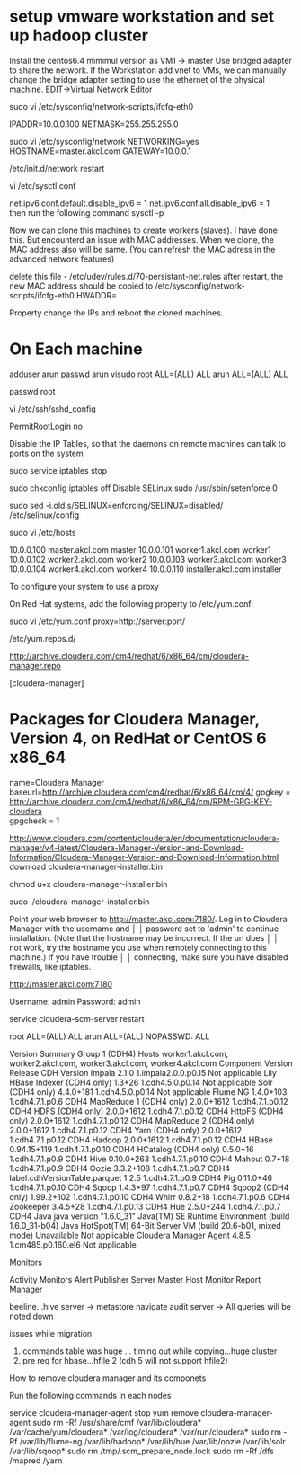 # setup vmware workstation and set up hadoop cluster

Install the centos6.4 mimimul version as VM1 -> master
Use bridged adapter to share the network. If the Workstation add vnet to VMs, we can manually change the bridge adapter setting to use the ethernet of the physical machine.  EDIT->Virtual Network Editor

sudo vi /etc/sysconfig/network-scripts/ifcfg-eth0

IPADDR=10.0.0.100
NETMASK=255.255.255.0


sudo vi /etc/sysconfig/network
NETWORKING=yes
HOSTNAME=master.akcl.com 
GATEWAY=10.0.0.1


/etc/init.d/network restart

vi /etc/sysctl.conf

net.ipv6.conf.default.disable_ipv6 = 1
net.ipv6.conf.all.disable_ipv6 = 1  
then run the following command
sysctl -p

Now we can clone this machines to create workers (slaves). I have done this. But encounterd an issue with MAC addresses. When we clone, the MAC address also will be same. (You can refresh the MAC adress in the advanced network features)

delete this file - /etc/udev/rules.d/70-persistant-net.rules
after restart, the new MAC address should be copied to 
/etc/sysconfig/network-scripts/ifcfg-eth0
HWADDR=

Property change the IPs and reboot the cloned machines. 


# On Each machine
adduser arun
passwd arun
visudo
root    ALL=(ALL)       ALL
arun    ALL=(ALL)       ALL

passwd root

vi /etc/ssh/sshd_config

PermitRootLogin no


Disable the IP Tables, so that the daemons on remote machines can talk to ports on the system

sudo service iptables stop

sudo chkconfig iptables off
Disable SELinux
sudo /usr/sbin/setenforce 0

sudo sed -i.old s/SELINUX=enforcing/SELINUX=disabled/ /etc/selinux/config



sudo vi /etc/hosts

10.0.0.100 master.akcl.com  master
10.0.0.101 worker1.akcl.com worker1
10.0.0.102 worker2.akcl.com worker2
10.0.0.103 worker3.akcl.com  worker3
10.0.0.104 worker4.akcl.com  worker4
10.0.0.110 installer.akcl.com installer



To configure your system to use a proxy

On Red Hat systems, add the following property to /etc/yum.conf:



sudo vi /etc/yum.conf
proxy=http://server:port/



/etc/yum.repos.d/

http://archive.cloudera.com/cm4/redhat/6/x86_64/cm/cloudera-manager.repo

[cloudera-manager]
# Packages for Cloudera Manager, Version 4, on RedHat or CentOS 6 x86_64
name=Cloudera Manager
baseurl=http://archive.cloudera.com/cm4/redhat/6/x86_64/cm/4/
gpgkey = http://archive.cloudera.com/cm4/redhat/6/x86_64/cm/RPM-GPG-KEY-cloudera    
gpgcheck = 1


http://www.cloudera.com/content/cloudera/en/documentation/cloudera-manager/v4-latest/Cloudera-Manager-Version-and-Download-Information/Cloudera-Manager-Version-and-Download-Information.html
download cloudera-manager-installer.bin

chmod u+x cloudera-manager-installer.bin

sudo ./cloudera-manager-installer.bin



Point your web browser to http://master.akcl.com:7180/. Log in to Cloudera Manager with the username and    │
 │ password set to 'admin' to continue installation. (Note that the hostname may be incorrect. If the url does │
 │ not work, try the hostname you use when remotely connecting to this machine.) If you have trouble           │
 │ connecting, make sure you have disabled firewalls, like iptables.  
 
 
 
 http://master.akcl.com:7180
 
 Username: admin Password: admin
 
 service cloudera-scm-server restart
 
 
 
 
root    ALL=(ALL)       ALL
arun    ALL=(ALL)      NOPASSWD: ALL




Version Summary
Group 1 (CDH4)
Hosts
worker1.akcl.com, worker2.akcl.com, worker3.akcl.com, worker4.akcl.com
Component	Version	Release	CDH Version
Impala	2.1.0	1.impala2.0.0.p0.15	Not applicable
Lily HBase Indexer (CDH4 only)	1.3+26	1.cdh4.5.0.p0.14	Not applicable
Solr (CDH4 only)	4.4.0+181	1.cdh4.5.0.p0.14	Not applicable
Flume NG	1.4.0+103	1.cdh4.7.1.p0.6	CDH4
MapReduce 1 (CDH4 only)	2.0.0+1612	1.cdh4.7.1.p0.12	CDH4
HDFS (CDH4 only)	2.0.0+1612	1.cdh4.7.1.p0.12	CDH4
HttpFS (CDH4 only)	2.0.0+1612	1.cdh4.7.1.p0.12	CDH4
MapReduce 2 (CDH4 only)	2.0.0+1612	1.cdh4.7.1.p0.12	CDH4
Yarn (CDH4 only)	2.0.0+1612	1.cdh4.7.1.p0.12	CDH4
Hadoop	2.0.0+1612	1.cdh4.7.1.p0.12	CDH4
HBase	0.94.15+119	1.cdh4.7.1.p0.10	CDH4
HCatalog (CDH4 only)	0.5.0+16	1.cdh4.7.1.p0.9	CDH4
Hive	0.10.0+263	1.cdh4.7.1.p0.10	CDH4
Mahout	0.7+18	1.cdh4.7.1.p0.9	CDH4
Oozie	3.3.2+108	1.cdh4.7.1.p0.7	CDH4
label.cdhVersionTable.parquet	1.2.5	1.cdh4.7.1.p0.9	CDH4
Pig	0.11.0+46	1.cdh4.7.1.p0.10	CDH4
Sqoop	1.4.3+97	1.cdh4.7.1.p0.7	CDH4
Sqoop2 (CDH4 only)	1.99.2+102	1.cdh4.7.1.p0.10	CDH4
Whirr	0.8.2+18	1.cdh4.7.1.p0.6	CDH4
Zookeeper	3.4.5+28	1.cdh4.7.1.p0.13	CDH4
Hue	2.5.0+244	1.cdh4.7.1.p0.7	CDH4
Java	java version "1.6.0_31" Java(TM) SE Runtime Environment (build 1.6.0_31-b04) Java HotSpot(TM) 64-Bit Server VM (build 20.6-b01, mixed mode)	Unavailable	Not applicable
Cloudera Manager Agent	4.8.5	1.cm485.p0.160.el6	Not applicable



Monitors

Activity Monitors
Alert Publisher
Server Master
Host Monitor
Report Manager

beeline...hive server -> metastore
navigate audit server -> All queries will be noted down


issues while migration

1. commands table was huge ... timing out while copying...huge cluster
2. pre req for hbase...hfile 2 (cdh 5 will not support hfile2)
 


How to remove cloudera manager and its componets

Run the following commands in each nodes

service cloudera-manager-agent stop
yum remove cloudera-manager-agent
sudo rm -Rf /usr/share/cmf /var/lib/cloudera* /var/cache/yum/cloudera* /var/log/cloudera* /var/run/cloudera*
sudo rm -Rf /var/lib/flume-ng /var/lib/hadoop* /var/lib/hue /var/lib/oozie /var/lib/solr /var/lib/sqoop*
sudo rm /tmp/.scm_prepare_node.lock
sudo rm -Rf /dfs /mapred /yarn




